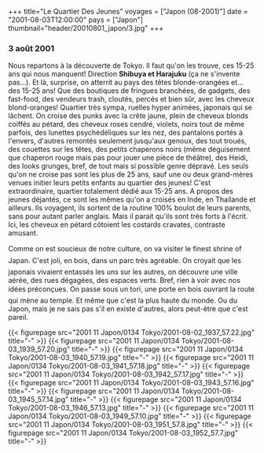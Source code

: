 +++
title="Le Quartier Des Jeunes"
voyages = ["Japon (08-2001)"]
date = "2001-08-03T12:00:00"
pays = ["Japon"]
thumbnail="header/20010801_japon/3.jpg"
+++
### 3 août 2001

Nous repartons à la découverte de Tokyo. Il faut qu'on les trouve, ces 15-25 
ans qui nous manquent! Direction <b>Shibuya et Harajuku</b> (ça ne s'invente 
pas...). Et là, surprise, on atterrit au pays des têtes blonde-orangées et... des 
15-25 ans! Que des boutiques de fringues branchées, de gadgets, des fast-food, 
des vendeurs trash, cloutés, percés et bien sûr, avec les cheveux blond-oranges! 
Quartier très sympa, ruelles hyper animées, japonais qui se lâchent. On croise 
des punks avec la crête jaune, plein de cheveux blonds coiffés au pétard, des 
cheveux roses cendré, violets, noirs tout de même parfois, des lunettes psychédéliques 
sur les nez, des pantalons portés à l'envers, d'autres remontés seulement jusqu'aux 
genoux, des tout troués, des couettes sur les têtes, des petits chaperons noirs 
(même déguisement que chaperon rouge mais pas pour jouer une pièce de théâtre), 
des Heidi, des looks grunges, bref, de tout mais si possible genre dépravé. 
Les seuls qu'on ne croise pas sont les plus de 25 ans, sauf une ou deux grand-mères 
venues initier leurs petits enfants au quartier des jeunes! C'est extraordinaire, 
quartier totalement dédié aux 15-25 ans. A propos des jeunes déjantés, ce sont 
les mêmes qu'on a croisés en Inde, en Thailande et ailleurs. Ils voyagent, ils 
sortent de la routine 100% boulot de leurs parents, sans pour autant parler 
anglais. Mais il parait qu'ils sont très forts à l'écrit. Ici, les cheveux en 
pétard côtoient les costards cravates, contraste amusant.

Comme on est soucieux de notre culture, on va visiter le finest shrine of 
Japan. C'est joli, en bois, dans un parc très agréable. On croyait que les 
japonais vivaient entassés les uns sur les autres, on découvre une ville aérée, 
des rues dégagées, des espaces verts. Bref, rien à voir avec nos idées préconçues. 
On passe sous un tori, une porte en bois ouvrant la route qui mène au temple. 
Et même que c'est la plus haute du monde. Ou du Japon, mais je ne sais pas s'il 
en existe d'autres, alors peut-être que c'est pareil.


<div id="TOTO">{{< figurepage src="2001 11 Japon/0134 Tokyo/2001-08-02_1937_57.22.jpg" title="-"  >}}
{{< figurepage src="2001 11 Japon/0134 Tokyo/2001-08-03_1939_57.20.jpg" title="-"  >}}
{{< figurepage src="2001 11 Japon/0134 Tokyo/2001-08-03_1940_57.19.jpg" title="-"  >}}
{{< figurepage src="2001 11 Japon/0134 Tokyo/2001-08-03_1941_57.18.jpg" title="-"  >}}
{{< figurepage src="2001 11 Japon/0134 Tokyo/2001-08-03_1942_57.17.jpg" title="-"  >}}
{{< figurepage src="2001 11 Japon/0134 Tokyo/2001-08-03_1943_57.16.jpg" title="-"  >}}
{{< figurepage src="2001 11 Japon/0134 Tokyo/2001-08-03_1945_57.14.jpg" title="-"  >}}
{{< figurepage src="2001 11 Japon/0134 Tokyo/2001-08-03_1946_57.13.jpg" title="-"  >}}
{{< figurepage src="2001 11 Japon/0134 Tokyo/2001-08-03_1949_57.10.jpg" title="-"  >}}
{{< figurepage src="2001 11 Japon/0134 Tokyo/2001-08-03_1951_57.8.jpg" title="-"  >}}
{{< figurepage src="2001 11 Japon/0134 Tokyo/2001-08-03_1952_57.7.jpg" title="-"  >}}
</DIV>

